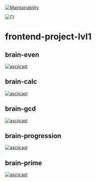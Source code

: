 [![Maintainability](https://api.codeclimate.com/v1/badges/a99a88d28ad37a79dbf6/maintainability)](https://codeclimate.com/github/codeclimate/codeclimate/maintainability)

![CI](https://github.com/t4ks/frontend-project-lvl1/workflows/Node.js%20CI/badge.svg)

# frontend-project-lvl1

## brain-even
[![asciicast](https://asciinema.org/a/kgKE6RWWu7RSWHZ1Pdk8ZN2Rn.svg)](https://asciinema.org/a/kgKE6RWWu7RSWHZ1Pdk8ZN2Rn)

## brain-calc
[![asciicast](https://asciinema.org/a/h3waEVN0i6lbumwC8gDtGiLku.svg)](https://asciinema.org/a/h3waEVN0i6lbumwC8gDtGiLku)

## brain-gcd
[![asciicast](https://asciinema.org/a/dNAvcJLCgFY4MAUVTcb9JRhqI.svg)](https://asciinema.org/a/dNAvcJLCgFY4MAUVTcb9JRhqI)

## brain-progression
[![asciicast](https://asciinema.org/a/9JKPz1jIX9ARCKA2cs66QWOez.svg)](https://asciinema.org/a/9JKPz1jIX9ARCKA2cs66QWOez)

## brain-prime
[![asciicast](https://asciinema.org/a/iHdxdzOQ0cakscAVUiAjKW1Jy.svg)](https://asciinema.org/a/iHdxdzOQ0cakscAVUiAjKW1Jy)

